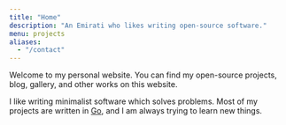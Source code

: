 ```yaml
---
title: "Home"
description: "An Emirati who likes writing open-source software."
menu: projects
aliases:
  - "/contact"
---
```


Welcome to my personal website. You can find my open-source projects, blog,
gallery, and other works on this website.

I like writing minimalist software which solves problems. Most of my projects
are written in [Go](https://golang.org), and I am always trying to learn new
things.

